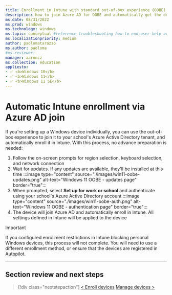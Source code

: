 ```yaml
---
title: Enrollment in Intune with standard out-of-box experience (OOBE)
description: how to join Azure AD for OOBE and automatically get the device enrolled in Intune
ms.date: 08/31/2022
ms.prod: windows
ms.technology: windows
ms.topic: conceptual #reference troubleshooting how-to end-user-help overview (more in contrib guide)
ms.localizationpriority: medium
author: paolomatarazzo
ms.author: paoloma
#ms.reviewer: 
manager: aaroncz
ms.collection: education
appliesto:
- ✅ <b>Windows 10</b>
- ✅ <b>Windows 11</b>
- ✅ <b>Windows 11 SE</b>
---
```

# Automatic Intune enrollment via Azure AD join

If you're setting up a Windows device individually, you can use the out-of-box experience to join it to your school's Azure Active Directory tenant, and automatically enroll it in Intune.
With this process, no advance preparation is needed:

1. Follow the on-screen prompts for region selection, keyboard selection, and network connection
1. Wait for updates. If any updates are available, they'll be installed at this time
  :::image type="content" source="./images/win11-oobe-updates.png" alt-text="Windows 11 OOBE - updates page" border="true":::
1. When prompted, select **Set up for work or school** and authenticate using your school's Azure Active Directory account
  :::image type="content" source="./images/win11-oobe-auth.png" alt-text="Windows 11 OOBE - authentication page" border="true":::
1. The device will join Azure AD and automatically enroll in Intune. All settings defined in Intune will be applied to the device

> [!IMPORTANT]
> If you configured enrollment restrictions in Intune blocking personal Windows devices, this process will not complete. You will need to use a different enrollment method, or ensure that the devices are registered in Autopilot.
________________________________________________________
## Section review and next steps

> [!div class="nextstepaction"]
> [< Enroll devices](enroll-overview.md)
> [Manage devices >](manage-overview.md)